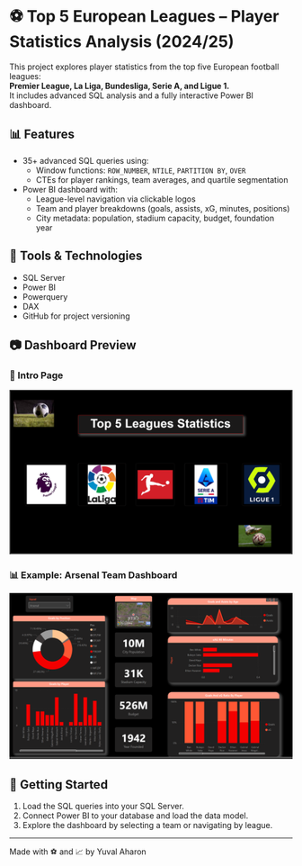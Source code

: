 # ⚽ Top 5 European Leagues – Player Statistics Analysis (2024/25)

This project explores player statistics from the top five European football leagues:  
**Premier League, La Liga, Bundesliga, Serie A, and Ligue 1.**  
It includes advanced SQL analysis and a fully interactive Power BI dashboard.

## 📊 Features

- 35+ advanced SQL queries using:
  - Window functions: `ROW_NUMBER`, `NTILE`, `PARTITION BY`, `OVER`
  - CTEs for player rankings, team averages, and quartile segmentation
- Power BI dashboard with:
  - League-level navigation via clickable logos
  - Team and player breakdowns (goals, assists, xG, minutes, positions)
  - City metadata: population, stadium capacity, budget, foundation year

## 📌 Tools & Technologies

- SQL Server  
- Power BI
- Powerquery 
- DAX   
- GitHub for project versioning

## 📷 Dashboard Preview

### 🏁 Intro Page
![Intro](./Intro.png)

### 📊 Example: Arsenal Team Dashboard
![Stats](./Stats.png)

## 🚀 Getting Started

1. Load the SQL queries into your SQL Server.
2. Connect Power BI to your database and load the data model.
3. Explore the dashboard by selecting a team or navigating by league.

---

Made with ⚽ and 📈 by Yuval Aharon
